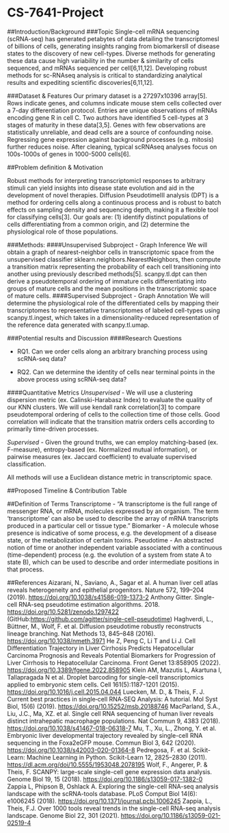 # CS-7641-Project

##Introduction/Background 
###Topic
Single-cell mRNA sequencing (scRNA-seq) has generated petabytes of data detailing the transcriptomesI of billions of cells, generating insights ranging from biomarkersII of disease states to the discovery of new cell-types. Diverse methods for generating these data cause high variability in the number & similarity of cells sequenced, and mRNAs sequenced per cell[6,11,12]. Developing robust methods for sc-RNAseq analysis is critical to standardizing analytical results and expediting scientific discoveries[6,11,12].

###Dataset & Features
Our primary dataset is a 27297x10396 array[5]. Rows indicate genes, and columns indicate mouse stem cells collected over a 7-day differentiation protocol. Entries are unique observations of mRNAs encoding gene R in cell C. Two authors have identified 5 cell-types at 3 stages of maturity in these data[3,5].
Genes with few observations are statistically unreliable, and dead cells are a source of confounding noise. Regressing gene expression against background processes (e.g. mitosis) further reduces noise. After cleaning, typical scRNAseq analyses focus on 100s-1000s of genes in 1000-5000 cells[6].

##Problem definition & Motivation

Robust methods for interpreting transcriptomicI responses to arbitrary stimuli can yield insights into disease state evolution and aid in the development of novel therapies. Diffusion PseudotimeIII analysis (DPT) is a method for ordering cells along a continuous process and is robust to batch effects on sampling density and sequencing depth, making it a flexible tool for classifying cells[3].
Our goals are: (1) identify distinct populations of cells differentiating from a common origin, and (2) determine the physiological role of those populations.

###Methods:
####Unsupervised Subproject - Graph Inference
We will obtain a graph of nearest-neighbor cells in transcriptomic space from the unsupervised classifier sklearn.neighbors.NearestNeighbors, then compute a transition matrix representing the probability of each cell transitioning into another using previously described methods[5]. scanpy.tl.dpt can then derive a pseudotemporal ordering of immature cells differentiating into groups of mature cells and the mean positions in the transcriptomic space of mature cells.
####Supervised Subproject - Graph Annotation
We will determine the physiological role of the differentiated cells by mapping their transcriptomes to representative transcriptomes of labeled cell-types using scanpy.tl.ingest, which takes in a dimensionality-reduced representation of the reference data generated with scanpy.tl.umap.

###Potential results and Discussion
####Research Questions
* RQ1. Can we order cells along an arbitrary branching process using scRNA-seq data? 

* RQ2. Can we determine the identity of cells near terminal points in the above process using scRNA-seq data?

####Quantitative Metrics 
_Unsupervised_ - We will use a clustering dispersion metric (ex. Calinski-Harabasz Index) to evaluate the quality of our KNN clusters. We will use kendall rank correlation[3] to compare pseudotemporal ordering of cells to the collection time of those cells. Good correlation will indicate that the transition matrix orders cells according to primarily time-driven processes.

_Supervised_ - Given the ground truths, we can employ matching-based (ex. F-measure), entropy-based (ex. Normalized mutual information), or pairwise measures (ex. Jaccard coefficient) to evaluate supervised classification.

All methods will use a Euclidean distance metric in transcriptomic space.


##Proposed Timeline & Contribution Table




##Definition of Terms
Transcriptome - “A transcriptome is the full range of messenger RNA, or mRNA, molecules expressed by an organism. The term ‘transcriptome’ can also be used to describe the array of mRNA transcripts produced in a particular cell or tissue type.”
Biomarker - A molecule whose presence is indicative of some process, e.g. the development of a disease state, or the metabolization of certain toxins.
Pseudotime - An abstracted notion of time or another independent variable associated with a continuous (time-dependent) process (e.g. the evolution of a system from state A to state B), which can be used to describe and order intermediate positions in that process.

##References
Aizarani, N., Saviano, A., Sagar et al. A human liver cell atlas reveals heterogeneity and epithelial progenitors. Nature 572, 199–204 (2019). https://doi.org/10.1038/s41586-019-1373-2 
Anthony Gitter. Single-cell RNA-seq pseudotime estimation algorithms. 2018. https://doi.org/10.5281/zenodo.1297422 (GitHub:https://github.com/agitter/single-cell-pseudotime) 
Haghverdi, L., Büttner, M., Wolf, F. et al. Diffusion pseudotime robustly reconstructs lineage branching. Nat Methods 13, 845–848 (2016). https://doi.org/10.1038/nmeth.3971 
He Z, Peng C, Li T and Li J. Cell Differentiation Trajectory in Liver Cirrhosis Predicts Hepatocellular Carcinoma Prognosis and Reveals Potential Biomarkers for Progression of Liver Cirrhosis to Hepatocellular Carcinoma. Front Genet 13:858905 (2022). https://doi.org/10.3389/fgene.2022.858905 
Klein AM, Mazutis L, Akartuna I, Tallapragada N et al. Droplet barcoding for single-cell transcriptomics applied to embryonic stem cells. Cell 161(5):1187-1201 (2015). https://doi.org/10.1016/j.cell.2015.04.044
Luecken, M. D., & Theis, F. J. Current best practices in single‐cell RNA‐SEQ Analysis: A tutorial. Mol Syst Biol, 15(6) (2019). https://doi.org/10.15252/msb.20188746 
MacParland, S.A., Liu, J.C., Ma, XZ. et al. Single cell RNA sequencing of human liver reveals distinct intrahepatic macrophage populations. Nat Commun 9, 4383 (2018). https://doi.org/10.1038/s41467-018-06318-7 
Mu, T., Xu, L., Zhong, Y. et al. Embryonic liver developmental trajectory revealed by single-cell RNA sequencing in the Foxa2eGFP mouse. Commun Biol 3, 642 (2020). https://doi.org/10.1038/s42003-020-01364-8 
Pedregosa, F. et al. Scikit-Learn: Machine Learning in Python. Scikit-Learn 12, 2825–2830 (2011). https://dl.acm.org/doi/10.5555/1953048.2078195 
Wolf, F., Angerer, P. & Theis, F. SCANPY: large-scale single-cell gene expression data analysis. Genome Biol 19, 15 (2018). https://doi.org/10.1186/s13059-017-1382-0 
Zappia L, Phipson B, Oshlack A. Exploring the single-cell RNA-seq analysis landscape with the scRNA-tools database. PLoS Comput Biol 14(6): e1006245 (2018). https://doi.org/10.1371/journal.pcbi.1006245 
Zappia, L., Theis, F.J. Over 1000 tools reveal trends in the single-cell RNA-seq analysis landscape. Genome Biol 22, 301 (2021). https://doi.org/10.1186/s13059-021-02519-4
